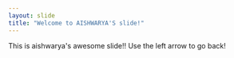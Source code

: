 ```yaml
---
layout: slide
title: "Welcome to AISHWARYA'S slide!"
---
```

This is aishwarya's awesome slide!!
Use the left arrow to go back!